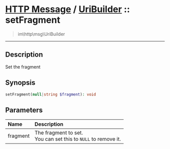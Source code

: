 # [HTTP Message](http.md) / [UriBuilder](http-UriBuilder.md) :: setFragment
 > im\http\msg\UriBuilder
____

## Description
Set the fragment

## Synopsis
```php
setFragment(null|string $fragment): void
```

## Parameters
| Name | Description |
| :--- | :---------- |
| fragment | The fragment to set.<br />You can set this to `NULL` to remove it. |
